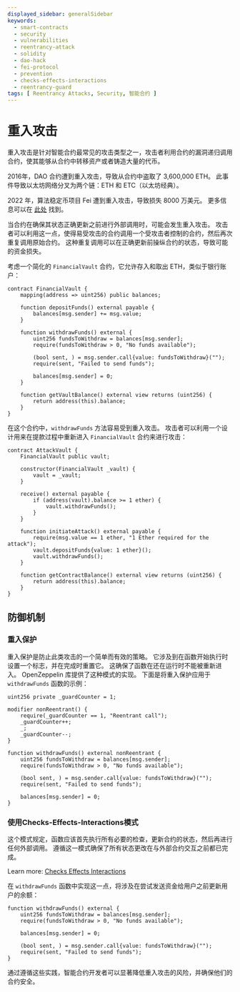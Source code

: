 ```yaml
---
displayed_sidebar: generalSidebar
keywords:
  - smart-contracts
  - security
  - vulnerabilities
  - reentrancy-attack
  - solidity
  - dao-hack
  - fei-protocol
  - prevention
  - checks-effects-interactions
  - reentrancy-guard
tags: [ Reentrancy Attacks, Security, 智能合约 ]
---
```


# 重入攻击

重入攻击是针对智能合约最常见的攻击类型之一，攻击者利用合约的漏洞递归调用合约，使其能够从合约中转移资产或者铸造大量的代币。

2016年，DAO 合约遭到重入攻击，导致从合约中盗取了 3,600,000 ETH。 此事件导致以太坊网络分叉为两个链：ETH 和 ETC（以太坊经典）。

2022 年，算法稳定币项目 Fei 遭到重入攻击，导致损失 8000 万美元。 更多信息可以在 [此处](https://rekt.news/fei-rari-rekt/) 找到。

当合约在确保其状态正确更新之前进行外部调用时，可能会发生重入攻击。 攻击者可以利用这一点，使得易受攻击的合约调用一个受攻击者控制的合约，然后再次重复调用原始合约。 这种重复调用可以在正确更新前操纵合约的状态，导致可能的资金损失。

考虑一个简化的 `FinancialVault` 合约，它允许存入和取出 ETH，类似于银行账户：

```solidity
contract FinancialVault {
    mapping(address => uint256) public balances;

    function depositFunds() external payable {
        balances[msg.sender] += msg.value;
    }

    function withdrawFunds() external {
        uint256 fundsToWithdraw = balances[msg.sender];
        require(fundsToWithdraw > 0, "No funds available");
        
        (bool sent, ) = msg.sender.call{value: fundsToWithdraw}("");
        require(sent, "Failed to send funds");
        
        balances[msg.sender] = 0;
    }

    function getVaultBalance() external view returns (uint256) {
        return address(this).balance;
    }
}
```

在这个合约中，`withdrawFunds` 方法容易受到重入攻击。 攻击者可以利用一个设计用来在提款过程中重新进入 `FinancialVault` 合约来进行攻击：

```solidity
contract AttackVault {
    FinancialVault public vault;

    constructor(FinancialVault _vault) {
        vault = _vault;
    }

    receive() external payable {
        if (address(vault).balance >= 1 ether) {
            vault.withdrawFunds();
        }
    }

    function initiateAttack() external payable {
        require(msg.value == 1 ether, "1 Ether required for the attack");
        vault.depositFunds{value: 1 ether}();
        vault.withdrawFunds();
    }

    function getContractBalance() external view returns (uint256) {
        return address(this).balance;
    }
}
```

## 防御机制

### 重入保护

重入保护是防止此类攻击的一个简单而有效的策略。 它涉及到在函数开始执行时设置一个标志，并在完成时重置它。 这确保了函数在还在运行时不能被重新进入。 OpenZeppelin 库提供了这种模式的实现。 下面是将重入保护应用于 `withdrawFunds` 函数的示例：

```solidity
uint256 private _guardCounter = 1;

modifier nonReentrant() {
    require(_guardCounter == 1, "Reentrant call");
    _guardCounter++;
    _;
    _guardCounter--;
}

function withdrawFunds() external nonReentrant {
    uint256 fundsToWithdraw = balances[msg.sender];
    require(fundsToWithdraw > 0, "No funds available");
    
    (bool sent, ) = msg.sender.call{value: fundsToWithdraw}("");
    require(sent, "Failed to send funds");
    
    balances[msg.sender] = 0;
}
```

### 使用Checks-Effects-Interactions模式

这个模式规定，函数应该首先执行所有必要的检查，更新合约的状态，然后再进行任何外部调用。 遵循这一模式确保了所有状态更改在与外部合约交互之前都已完成。

Learn more: [Checks Effects Interactions](https://fravoll.github.io/solidity-patterns/checks_effects_interactions.html)

在 `withdrawFunds` 函数中实现这一点，将涉及在尝试发送资金给用户之前更新用户的余额：

```solidity
function withdrawFunds() external {
    uint256 fundsToWithdraw = balances[msg.sender];
    require(fundsToWithdraw > 0, "No funds available");
    
    balances[msg.sender] = 0;
    
    (bool sent, ) = msg.sender.call{value: fundsToWithdraw}("");
    require(sent, "Failed to send funds");
}
```

通过遵循这些实践，智能合约开发者可以显著降低重入攻击的风险，并确保他们的合约安全。
